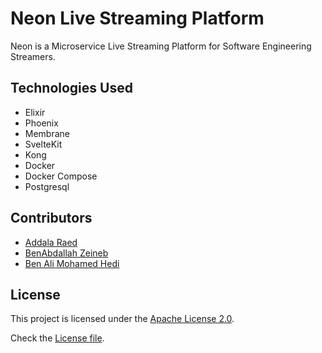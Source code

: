 # Neon Live Streaming Platform

Neon is a Microservice Live Streaming Platform for Software Engineering Streamers.

## Technologies Used

- Elixir
- Phoenix
- Membrane
- SvelteKit
- Kong
- Docker
- Docker Compose
- Postgresql

## Contributors

- [Addala Raed](https://github.com/RaedAddala)
- [BenAbdallah Zeineb](https://github.com/zei-ZZ)
- [Ben Ali Mohamed Hedi](https://github.com/medhedibenali)

## License

This project is licensed under the [Apache License 2.0](http://www.apache.org/licenses/LICENSE-2.0).

Check the [License file](./LICENSE).
